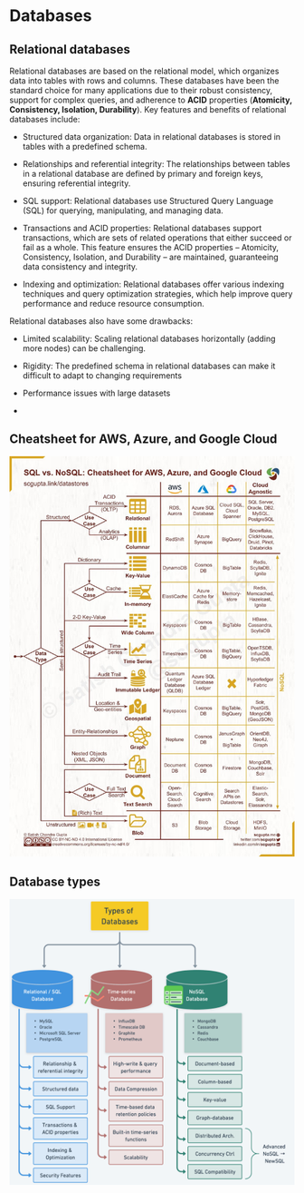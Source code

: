 # Databases

## Relational databases
Relational databases are based on the relational model, which organizes data into tables with rows and columns. These databases have been the standard choice for many applications due to their robust consistency, support for complex queries, and adherence to **ACID** properties (**Atomicity, Consistency, Isolation, Durability**). Key features and benefits of relational databases include:

+ Structured data organization: Data in relational databases is stored in tables with a predefined schema.

+ Relationships and referential integrity: The relationships between tables in a relational database are defined by primary and foreign keys, ensuring referential integrity.

+ SQL support: Relational databases use Structured Query Language (SQL) for querying, manipulating, and managing data.

+ Transactions and ACID properties: Relational databases support transactions, which are sets of related operations that either succeed or fail as a whole. This feature ensures the ACID properties – Atomicity, Consistency, Isolation, and Durability – are maintained, guaranteeing data consistency and integrity.

+ Indexing and optimization: Relational databases offer various indexing techniques and query optimization strategies, which help improve query performance and reduce resource consumption.

Relational databases also have some drawbacks:
+ Limited scalability: Scaling relational databases horizontally (adding more nodes) can be challenging.

+ Rigidity: The predefined schema in relational databases can make it difficult to adapt to changing requirements

+ Performance issues with large datasets

+ 
## Cheatsheet for AWS, Azure, and Google Cloud
![DB Cheatsheet](/media/Databases/f5b7dcbd-a2b0-4677-8ffa-669acf91242b_1143x1600.jpg)

## Database types
![Database Types](/media/Databases/cb5bb38f-5383-495d-aed8-cf1d0a44e03b_1600x1600.png)
